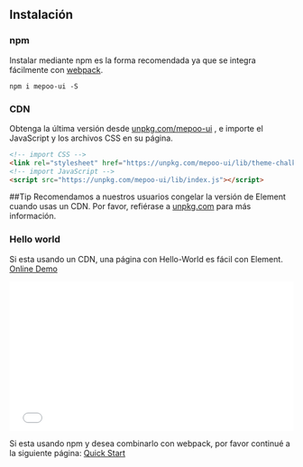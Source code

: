 ## Instalación

### npm

Instalar mediante npm es la forma recomendada ya que se integra fácilmente con [webpack](https://webpack.js.org/).

```shell
npm i mepoo-ui -S
```

### CDN

Obtenga la última versión desde [unpkg.com/mepoo-ui](https://unpkg.com/mepoo-ui/) , e importe el JavaScript y los archivos CSS en su página.

```html
<!-- import CSS -->
<link rel="stylesheet" href="https://unpkg.com/mepoo-ui/lib/theme-chalk/index.css">
<!-- import JavaScript -->
<script src="https://unpkg.com/mepoo-ui/lib/index.js"></script>
```

##Tip
Recomendamos a nuestros usuarios congelar la versión de Element cuando usas un CDN. Por favor, refiérase a [unpkg.com](https://unpkg.com) para más información.

### Hello world

Si esta usando un CDN, una página con Hello-World es fácil con Element. [Online Demo](https://codepen.io/ziyoung/pen/rRKYpd)

<iframe height="265" style="width: 100%;" scrolling="no" title="Element demo" src="//codepen.io/ziyoung/embed/rRKYpd/?height=265&theme-id=light&default-tab=html,result" frameborder="no" allowtransparency="true" allowfullscreen="true">
  See the Pen <a href='https://codepen.io/ziyoung/pen/rRKYpd/'>Element demo</a> by hetech
  (<a href='https://codepen.io/ziyoung'>@ziyoung</a>) on <a href='https://codepen.io'>CodePen</a>.
</iframe>

Si esta usando npm y desea combinarlo con webpack, por favor continué a la siguiente página: [Quick Start](/#/es/component/quickstart)
